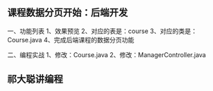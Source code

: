 
## 课程数据分页开始：后端开发
一、功能列表
    1、效果预览
    2、对应的表是：course
    3、对应的类是：Course.java
    4、完成后端课程的数据分页功能
    
二、编程实战
    1、修改：Course.java
    2、修改：ManagerController.java
    
## 祁大聪讲编程


